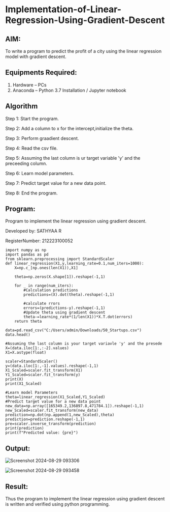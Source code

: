 # Implementation-of-Linear-Regression-Using-Gradient-Descent

## AIM:
To write a program to predict the profit of a city using the linear regression model with gradient descent.

## Equipments Required:
1. Hardware – PCs
2. Anaconda – Python 3.7 Installation / Jupyter notebook

## Algorithm

Step 1: Start the program.

Step 2: Add a column to x for the intercept,initialize the theta.

Step 3: Perform graadient descent.

Step 4: Read the csv file.

Step 5: Assuming the last column is ur target variable 'y' and the preceeding column.

Step 6: Learn model parameters.

Step 7: Predict target value for a new data point.

Step 8: End the program.

## Program:

Program to implement the linear regression using gradient descent.

Developed by: SATHYAA R

RegisterNumber: 212223100052

```
import numpy as np
import pandas as pd
from sklearn.preprocessing import StandardScaler
def linear_regression(X1,y,learning_rate=0.1,num_iters=1000):
    X=np.c_[np.ones(len(X1)),X1]
    
    theta=np.zeros(X.shape[1]).reshape(-1,1)
    
    for _ in range(num_iters):
        #Calculation predictions
        predictions=(X).dot(theta).reshape(-1,1)
        
        #calculate rrors
        errors=(predictions-y).reshape(-1,1)
        #Update theta using gradient descent
        theta-=learning_rate*(1/len(X1))*X.T.dot(errors)
    return theta

data=pd.read_csv("C:/Users/admin/Downloads/50_Startups.csv")
data.head()

#Assuming the last column is your target variavle 'y' and the presede
X=(data.iloc[1:,:-2].values)
X1=X.astype(float)

scaler=StandardScaler()
y=(data.iloc[1:,-1].values).reshape(-1,1)
X1_Scaled=scaler.fit_transform(X1)
Y1_Scaled=scaler.fit_transform(y)
print(X)
print(X1_Scaled)

#Learn model Parameters
theta=linear_regression(X1_Scaled,Y1_Scaled)
#Predict target value for a new data point
new_data=np.array([165349.2,136897.8,471784.1]).reshape(-1,1)
new_Scaled=scaler.fit_transform(new_data)
prediction=np.dot(np.append(1,new_Scaled),theta)
prediction=prediction.reshape(-1,1)
pre=scaler.inverse_transform(prediction)
print(prediction)
print(f"Predicted value: {pre}")

```

## Output:

![Screenshot 2024-08-29 093306](https://github.com/user-attachments/assets/c47db437-7e6d-46bc-9939-edca02171368)

![Screenshot 2024-08-29 093458](https://github.com/user-attachments/assets/7449b2bc-cbf3-44f9-93c3-7ed2b796f290)

## Result:
Thus the program to implement the linear regression using gradient descent is written and verified using python programming.
